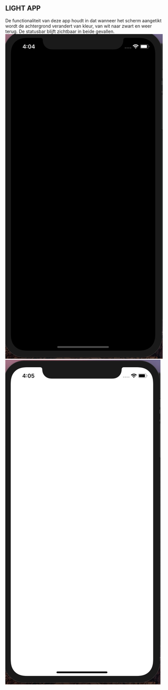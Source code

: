 ## LIGHT APP
De functionaliteit van deze app houdt in dat wanneer het scherm aangetikt wordt de achtergrond verandert van kleur, van wit naar zwart en weer terug. De statusbar blijft zichtbaar in beide gevallen.
![screenshotwk1](/Doc/week1.png)
![screenshotwk1](/Doc/week1-1.png)
